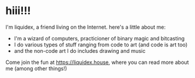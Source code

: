 # hiii!!!

I'm liquidex, a friend living on the Internet. here's a little about me:
- I'm a wizard of computers, practicioner of binary magic and bitcasting
- I do various types of stuff ranging from code to art (and code is art too)
- and the non-code art I do includes drawing and music

Come join the fun at <https://liquidex.house>, where you can read more about me (among other things!)
